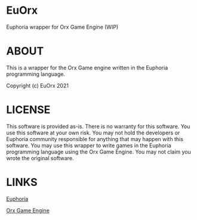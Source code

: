 # EuOrx
Euphoria wrapper for Orx Game Engine (WIP)

# ABOUT
This is a wrapper for the Orx Game engine written in the Euphoria programming language. 

Copyright (c) EuOrx 2021

# LICENSE
This software is provided as-is. There is no warranty for this software. You use this software at your own risk. You may not hold the developers or Euphoria community responsible for anything that may happen with this software. You may use this wrapper to write games in the Euphoria programming language using the Orx Game Engine. You may not claim you wrote the original software.

# LINKS
[Euphoria](https://openeuphoria.org/index.wc)

[Orx Game Engine](https://orx-project.org/)
